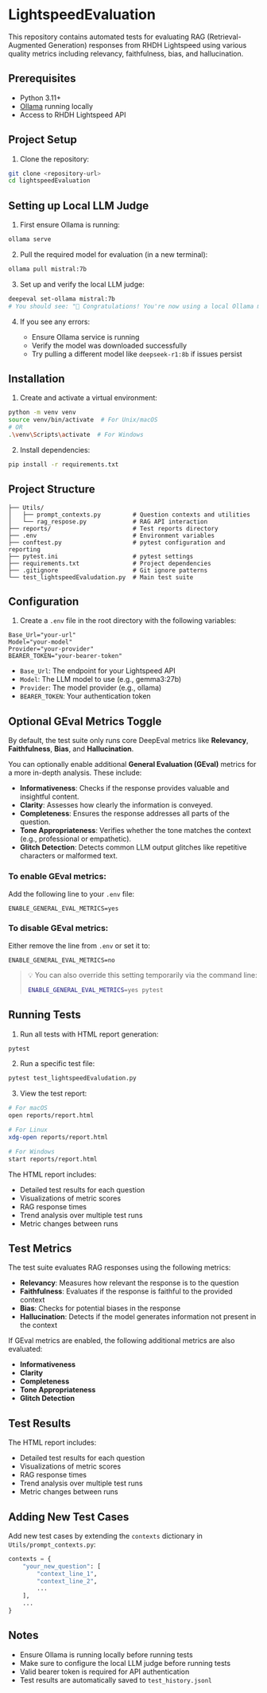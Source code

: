 # LightspeedEvaluation

This repository contains automated tests for evaluating RAG (Retrieval-Augmented Generation) responses from RHDH Lightspeed using various quality metrics including relevancy, faithfulness, bias, and hallucination.

## Prerequisites

- Python 3.11+
- [Ollama](https://ollama.ai/) running locally
- Access to RHDH Lightspeed API

## Project Setup

1. Clone the repository:
```bash
git clone <repository-url>
cd lightspeedEvaluation
````

## Setting up Local LLM Judge

1. First ensure Ollama is running:

```bash
ollama serve
```

2. Pull the required model for evaluation (in a new terminal):

```bash
ollama pull mistral:7b
```

3. Set up and verify the local LLM judge:

```bash
deepeval set-ollama mistral:7b
# You should see: "🙌 Congratulations! You're now using a local Ollama model for all evals that require an LLM."
```

4. If you see any errors:

   * Ensure Ollama service is running
   * Verify the model was downloaded successfully
   * Try pulling a different model like `deepseek-r1:8b` if issues persist

## Installation

1. Create and activate a virtual environment:

```bash
python -m venv venv
source venv/bin/activate  # For Unix/macOS
# OR
.\venv\Scripts\activate  # For Windows
```

2. Install dependencies:

```bash
pip install -r requirements.txt
```

## Project Structure

```
├── Utils/
│   ├── prompt_contexts.py         # Question contexts and utilities
│   └── rag_respose.py             # RAG API interaction
├── reports/                       # Test reports directory
├── .env                           # Environment variables
├── conftest.py                    # pytest configuration and reporting
├── pytest.ini                     # pytest settings
├── requirements.txt               # Project dependencies
├── .gitignore                     # Git ignore patterns
└── test_lightspeedEvaludation.py  # Main test suite
```

## Configuration

1. Create a `.env` file in the root directory with the following variables:

```env
Base_Url="your-url"
Model="your-model"
Provider="your-provider"
BEARER_TOKEN="your-bearer-token"
```

* `Base_Url`: The endpoint for your Lightspeed API
* `Model`: The LLM model to use (e.g., gemma3:27b)
* `Provider`: The model provider (e.g., ollama)
* `BEARER_TOKEN`: Your authentication token

## Optional GEval Metrics Toggle

By default, the test suite only runs core DeepEval metrics like **Relevancy**, **Faithfulness**, **Bias**, and **Hallucination**.

You can optionally enable additional **General Evaluation (GEval)** metrics for a more in-depth analysis. These include:

* **Informativeness**: Checks if the response provides valuable and insightful content.
* **Clarity**: Assesses how clearly the information is conveyed.
* **Completeness**: Ensures the response addresses all parts of the question.
* **Tone Appropriateness**: Verifies whether the tone matches the context (e.g., professional or empathetic).
* **Glitch Detection**: Detects common LLM output glitches like repetitive characters or malformed text.

### To enable GEval metrics:

Add the following line to your `.env` file:

```env
ENABLE_GENERAL_EVAL_METRICS=yes
```

### To disable GEval metrics:

Either remove the line from `.env` or set it to:

```env
ENABLE_GENERAL_EVAL_METRICS=no
```

> 💡 You can also override this setting temporarily via the command line:
>
> ```bash
> ENABLE_GENERAL_EVAL_METRICS=yes pytest
> ```

## Running Tests

1. Run all tests with HTML report generation:

```bash
pytest
```

2. Run a specific test file:

```bash
pytest test_lightspeedEvaludation.py
```

3. View the test report:

```bash
# For macOS
open reports/report.html

# For Linux
xdg-open reports/report.html

# For Windows
start reports/report.html
```

The HTML report includes:

* Detailed test results for each question
* Visualizations of metric scores
* RAG response times
* Trend analysis over multiple test runs
* Metric changes between runs

## Test Metrics

The test suite evaluates RAG responses using the following metrics:

* **Relevancy**: Measures how relevant the response is to the question
* **Faithfulness**: Evaluates if the response is faithful to the provided context
* **Bias**: Checks for potential biases in the response
* **Hallucination**: Detects if the model generates information not present in the context

If GEval metrics are enabled, the following additional metrics are also evaluated:

* **Informativeness**
* **Clarity**
* **Completeness**
* **Tone Appropriateness**
* **Glitch Detection**

## Test Results

The HTML report includes:

* Detailed test results for each question
* Visualizations of metric scores
* RAG response times
* Trend analysis over multiple test runs
* Metric changes between runs

## Adding New Test Cases

Add new test cases by extending the `contexts` dictionary in `Utils/prompt_contexts.py`:

```python
contexts = {
    "your_new_question": [
        "context_line_1",
        "context_line_2",
        ...
    ],
    ...
}
```

## Notes

* Ensure Ollama is running locally before running tests
* Make sure to configure the local LLM judge before running tests
* Valid bearer token is required for API authentication
* Test results are automatically saved to `test_history.jsonl`